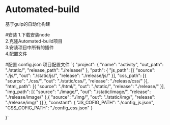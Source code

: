 # Automated-build
基于gulp的自动化构建

#安装
1.下载安装node  
2.克隆Automated-build项目  
3.安装项目中所有的插件  
4.配置文件  

#配置
config.json 项目配置文件
`{
	"project": {
		"name":	"activity",
		"out_path": "./static/",
		"release_path": "./release/"
	},
	"path": {
		"js_path": [{
			"source": "./js/",
			"out": "./static/js/",
			"release": "./release/js/"
		}],
		"css_path": [{
			"source": "./css/",
			"out": "./static/css/",
			"release": "./release/css/"
		}],
		"html_path": [{
			"source": "./html/",
			"out": "./static/",
			"release": "./release/"
		}],
		"img_path": [{
			"source": "./image/",
			"out": "./static/image/",
			"release": "./release/image/"
		},{
			"source": "./img/",
			"out": "./static/img/",
			"release": "./release/img/"
		}]
	},
	"constant": {
		"JS_COFIG_PATH": "./config_js.json",
		"CSS_COFIG_PATH": "./config_css.json"
	}
	
}`
